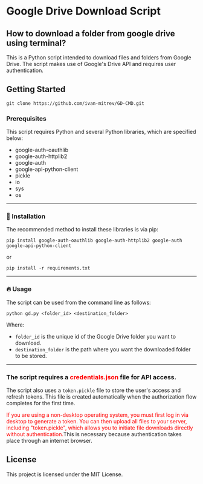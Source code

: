 # Google Drive Download Script
## How to download a folder from google drive using terminal?

This is a Python script intended to download files and folders from Google Drive. The script makes use of Google's Drive API and requires user authentication.

## Getting Started
`git clone https://github.com/ivan-mitrev/GD-CMD.git`

### Prerequisites
This script requires Python and several Python libraries, which are specified below:

- google-auth-oauthlib
- google-auth-httplib2
- google-auth
- google-api-python-client
- pickle
- io
- sys
- os

-----
### 🔧 Installation

The recommended method to install these libraries is via pip:

`pip install google-auth-oauthlib google-auth-httplib2 google-auth google-api-python-client`

or

`pip install -r requirements.txt`


-----
### 🔥 Usage

The script can be used from the command line as follows:


`python gd.py <folder_id> <destination_folder>`

Where:

-   `folder_id` is the unique id of the Google Drive folder you want to download.
-   `destination_folder` is the path where you want the downloaded folder to be stored.

-----

### The script requires a  <span style="color:red">credentials.json</span> file for API access.

The script also uses a `token.pickle` file to store the user's access and refresh tokens. This file is created automatically when the authorization flow completes for the first time.

<span style="color:red">If you are using a non-desktop operating system, you must first log in via desktop to generate a token. You can then upload all files to your server, including "token.pickle", which allows you to initiate file downloads directly without authentication.</span>Тhis is necessary because authentication takes place through an internet browser.

License
-------

This project is licensed under the MIT License.
